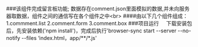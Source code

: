 ###该组件完成留言板功能;
    数据存在comment.json里面模拟的数据,并未向服务器取数据，组件之间的通信写在各个组件之中\<br>
####由以下几个组件组成：
    1.commment.list
    2.comment.form 
    3.comment.box
###项目运行    
下载安装包后，先安装依赖('npm install')，完成后执行'browser-sync start --server --no-notify --files ‘index.html，app/**/*.js' 
